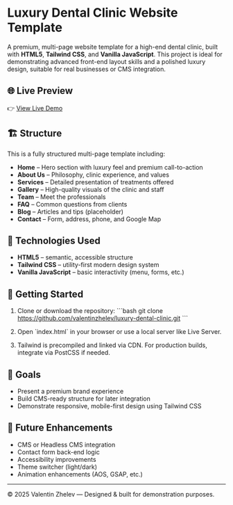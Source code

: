 # Luxury Dental Clinic Website Template

A premium, multi-page website template for a high-end dental clinic, built with **HTML5**, **Tailwind CSS**, and **Vanilla JavaScript**. This project is ideal for demonstrating advanced front-end layout skills and a polished luxury design, suitable for real businesses or CMS integration.

## 🌐 Live Preview

👉 [View Live Demo](https://valentinzhelev.github.io/luxury-dental-clinic/)

## 🏗️ Structure

This is a fully structured multi-page template including:

- **Home** – Hero section with luxury feel and premium call-to-action
- **About Us** – Philosophy, clinic experience, and values
- **Services** – Detailed presentation of treatments offered
- **Gallery** – High-quality visuals of the clinic and staff
- **Team** – Meet the professionals
- **FAQ** – Common questions from clients
- **Blog** – Articles and tips (placeholder)
- **Contact** – Form, address, phone, and Google Map

## 💼 Technologies Used

- **HTML5** – semantic, accessible structure
- **Tailwind CSS** – utility-first modern design system
- **Vanilla JavaScript** – basic interactivity (menu, forms, etc.)

## 🚀 Getting Started

1. Clone or download the repository:
\`\`\`bash
git clone https://github.com/valentinzhelev/luxury-dental-clinic.git
\`\`\`

2. Open \`index.html\` in your browser or use a local server like Live Server.

3. Tailwind is precompiled and linked via CDN. For production builds, integrate via PostCSS if needed.

## 🎯 Goals

- Present a premium brand experience
- Build CMS-ready structure for later integration
- Demonstrate responsive, mobile-first design using Tailwind CSS

## 📌 Future Enhancements

- CMS or Headless CMS integration
- Contact form back-end logic
- Accessibility improvements
- Theme switcher (light/dark)
- Animation enhancements (AOS, GSAP, etc.)

---

© 2025 Valentin Zhelev — Designed & built for demonstration purposes.
